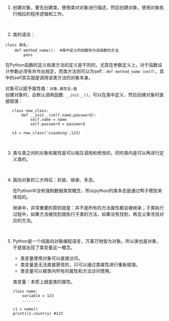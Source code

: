 1. 创建对象，要先创建类，使用类对对象进行描述，然后创建对象，使用对象执行相应的程序逻辑和工作。

&ensp;

2. 类的语法：  
```
class 类名:  
    def method_name():  #类中定义的函数称为该函数的方法
        pass

```
在Python函数的定义和类方法的定义是不同的，尤其在参数定义上，对于函数设计参数必须有并作出规定，而类方法则可以为self：`def method_name（self）`，其中的self其实就是调用该类方法的对象本身。   

对象可以赋予属性值：`对象.属性名:值`  
创建对象时，会默认调用函数: `__init__()`，可以在类中定义，然后创建对象时直接赋值：  
 ```
    class new_class:
        def __init__(self,name,password):
            self.name = name
            self.password = password
    
    n1 = new_class('xiaoming',123)
```    

&ensp;

3. 类与类之间的对象和属性是可以相互调用和修改的，同时类内是可以再进行定义类的。

&ensp;

4. 面向对象的三大特征：封装、继承、多态。   

    在Python中没有强制数据类型概念，所以python的类多态是通过鸭子模型来体现的。  
    
    继承中，非常重要的原则就是：并不是所有的方法属性都会被继承；子类执行过程中，如果方法被找到就执行子类的方法，如果没有找到，再去父类寻找对应的方法。  

&ensp;

5. Python是一个纯面向对象编程语言，万事万物皆为对象。所以类也是对象，于是就出现了类变量这一概念。
    
     - 类变量使用对象可以直接访问。   
    - 类变量是无法直接更改的，只可以通过类属性进行重新赋值。  
    - 类变量可以被类内所有的属性和方法访问使用。

    类变量：本质上就是类的属性。
    ```
    class name:
        variable = 123
        ........

    c1 = name()
    print(c1.country) #123
    ```
&ensp;
